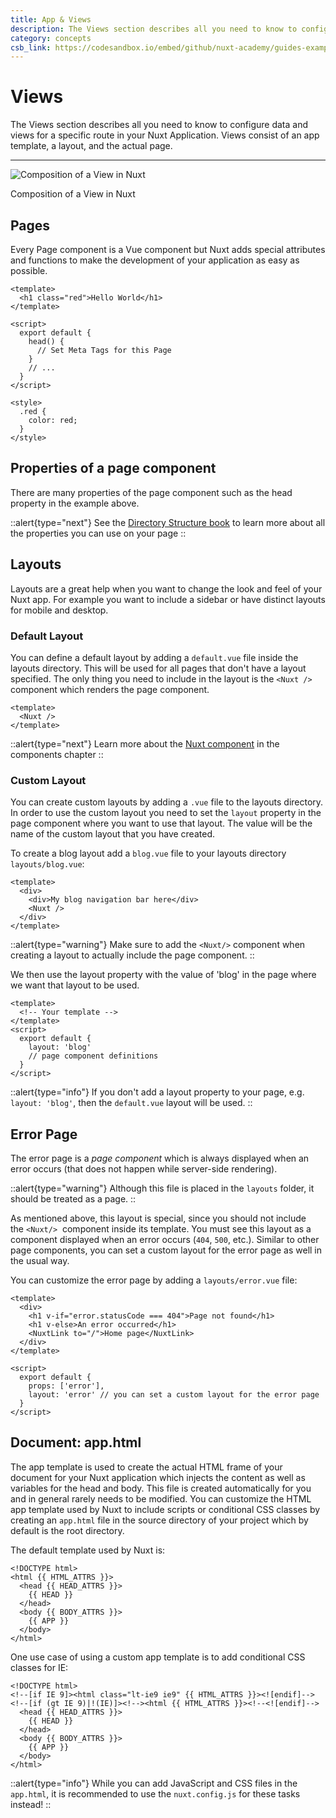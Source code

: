 ```yaml
---
title: App & Views
description: The Views section describes all you need to know to configure data and views for a specific route in your Nuxt Application. Views consist of an app template, a layout, and the actual page.
category: concepts
csb_link: https://codesandbox.io/embed/github/nuxt-academy/guides-examples/tree/master/02_concepts/01_views?fontsize=14&hidenavigation=1&theme=dark
---
```

# Views

The Views section describes all you need to know to configure data and views for a specific route in your Nuxt Application. Views consist of an app template, a layout, and the actual page.

---

![Composition of a View in Nuxt](/img/docs/views.png)

Composition of a View in Nuxt

## Pages

Every Page component is a Vue component but Nuxt adds special attributes and functions to make the development of your application as easy as possible.

```html{}[pages/index.vue]
<template>
  <h1 class="red">Hello World</h1>
</template>

<script>
  export default {
    head() {
      // Set Meta Tags for this Page
    }
    // ...
  }
</script>

<style>
  .red {
    color: red;
  }
</style>
```

## Properties of a page component

There are many properties of the page component such as the head property in the example above.

::alert{type="next"}
See the [Directory Structure book](/docs/directory-structure/pages) to learn more about all the properties you can use on your page
::

## Layouts

Layouts are a great help when you want to change the look and feel of your Nuxt app. For example you want to include a sidebar or have distinct layouts for mobile and desktop.

### Default Layout

You can define a default layout by adding a `default.vue` file inside the layouts directory. This will be used for all pages that don't have a layout specified. The only thing you need to include in the layout is the `<Nuxt />` component which renders the page component.

```html{}[layouts/default.vue]
<template>
  <Nuxt />
</template>
```

::alert{type="next"}
Learn more about the [Nuxt component](/docs/features/nuxt-components) in the components chapter
::

### Custom Layout

You can create custom layouts by adding a `.vue` file to the layouts directory. In order to use the custom layout you need to set the `layout` property in the page component where you want to use that layout. The value will be the name of the custom layout that you have created.

To create a blog layout add a `blog.vue` file to your layouts directory `layouts/blog.vue`:

```html{}[layouts/blog.vue]
<template>
  <div>
    <div>My blog navigation bar here</div>
    <Nuxt />
  </div>
</template>
```

::alert{type="warning"}
Make sure to add the `<Nuxt/>` component when creating a layout to actually include the page component.
::

We then use the layout property with the value of 'blog' in the page where we want that layout to be used.

```html{}[pages/posts.vue]
<template>
  <!-- Your template -->
</template>
<script>
  export default {
    layout: 'blog'
    // page component definitions
  }
</script>
```

::alert{type="info"}
If you don't add a layout property to your page, e.g. `layout: 'blog'`, then the `default.vue` layout will be used.
::

## Error Page

The error page is a *page component* which is always displayed when an error occurs (that does not happen while server-side rendering).

::alert{type="warning"}
Although this file is placed in the `layouts` folder, it should be treated as a page.
::

As mentioned above, this layout is special, since you should not include the `<Nuxt/>`  component inside its template. You must see this layout as a component displayed when an error occurs (`404`, `500`, etc.). Similar to other page components, you can set a custom layout for the error page as well in the usual way.

You can customize the error page by adding a `layouts/error.vue` file:

```html{}[layouts/error.vue]
<template>
  <div>
    <h1 v-if="error.statusCode === 404">Page not found</h1>
    <h1 v-else>An error occurred</h1>
    <NuxtLink to="/">Home page</NuxtLink>
  </div>
</template>

<script>
  export default {
    props: ['error'],
    layout: 'error' // you can set a custom layout for the error page
  }
</script>
```

## Document: app.html

The app template is used to create the actual HTML frame of your document for your Nuxt application which injects the content as well as variables for the head and body. This file is created automatically for you and in general rarely needs to be modified. You can customize the HTML app template used by Nuxt to include scripts or conditional CSS classes by creating an `app.html` file in the source directory of your project which by default is the root directory.

The default template used by Nuxt is:

```html{}[app.html]
<!DOCTYPE html>
<html {{ HTML_ATTRS }}>
  <head {{ HEAD_ATTRS }}>
    {{ HEAD }}
  </head>
  <body {{ BODY_ATTRS }}>
    {{ APP }}
  </body>
</html>
```

One use case of using a custom app template is to add conditional CSS classes for IE:

```html{}[app.html]
<!DOCTYPE html>
<!--[if IE 9]><html class="lt-ie9 ie9" {{ HTML_ATTRS }}><![endif]-->
<!--[if (gt IE 9)|!(IE)]><!--><html {{ HTML_ATTRS }}><!--<![endif]-->
  <head {{ HEAD_ATTRS }}>
    {{ HEAD }}
  </head>
  <body {{ BODY_ATTRS }}>
    {{ APP }}
  </body>
</html>
```

::alert{type="info"}
While you can add JavaScript and CSS files in the `app.html`, it is recommended to use the `nuxt.config.js` for these tasks instead!
::
